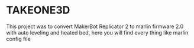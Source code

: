 # TAKEONE3D
This project was to convert MakerBot Replicator 2 to marlin firmware 2.0 with auto leveling and heated bed, here you will find every thing like marlin config file
